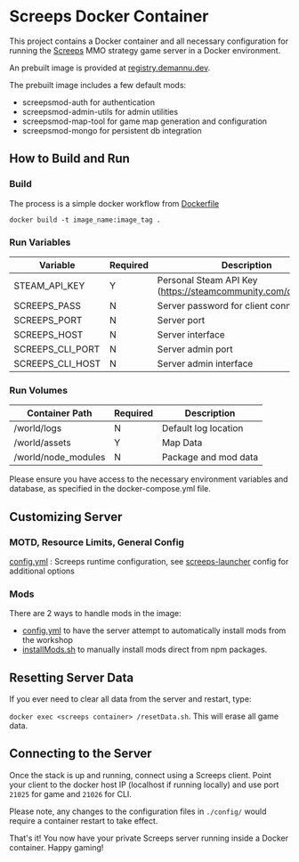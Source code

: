 # Screeps Docker Container
This project contains a Docker container and all necessary configuration for running the [Screeps](https://screeps.com/) MMO strategy game server in a Docker environment.

An prebuilt image is provided at [registry.demannu.dev]().

The prebuilt image includes a few default mods:
* screepsmod-auth for authentication
* screepsmod-admin-utils for admin utilities
* screepsmod-map-tool for game map generation and configuration
* screepsmod-mongo for persistent db integration

## How to Build and Run

### Build
The process is a simple docker workflow from [Dockerfile](./Dockerfile)

```
docker build -t image_name:image_tag .
```

### Run Variables
| Variable         | Required | Description                                                    | Default   |
| ---------------- | -------- | -------------------------------------------------------------- | --------- |
| STEAM_API_KEY    | Y        | Personal Steam API Key (https://steamcommunity.com/dev/apikey) | null      |
| SCREEPS_PASS     | N        | Server password for client connections                         | null      |
| SCREEPS_PORT     | N        | Server port                                                    | 21025     |
| SCREEPS_HOST     | N        | Server interface                                               | 0.0.0.0   |
| SCREEPS_CLI_PORT | N        | Server admin port                                              | 21026     |
| SCREEPS_CLI_HOST | N        | Server admin interface                                         | localhost |

### Run Volumes
| Container Path      | Required | Description          |
| ------------------- | -------- | -------------------- |
| /world/logs         | N        | Default log location |
| /world/assets       | Y        | Map Data             |
| /world/node_modules | N        | Package and mod data |


Please ensure you have access to the necessary environment variables and database, as specified in the docker-compose.yml file.

## Customizing Server

### MOTD, Resource Limits, General Config
[config.yml](./config/config.yml) : Screeps runtime configuration, see [screeps-launcher](https://github.com/screepers/screeps-launcher/blob/master/config.sample.yml) config for additional options

### Mods
There are 2 ways to handle mods in the image:
* [config.yml](./config/config.yml) to have the server attempt to automatically install mods from the workshop
* [installMods.sh](./scripts/installMods.sh) to manually install mods direct from npm packages.

## Resetting Server Data

If you ever need to clear all data from the server and restart, type:

`docker exec <screeps container> /resetData.sh`. This will erase all game data.

## Connecting to the Server

Once the stack is up and running, connect using a Screeps client. Point your client to the docker host IP (localhost if running locally) and use port `21025` for game and `21026` for CLI.

Please note, any changes to the configuration files in `./config/` would require a container restart to take effect.

That's it! You now have your private Screeps server running inside a Docker container. Happy gaming!